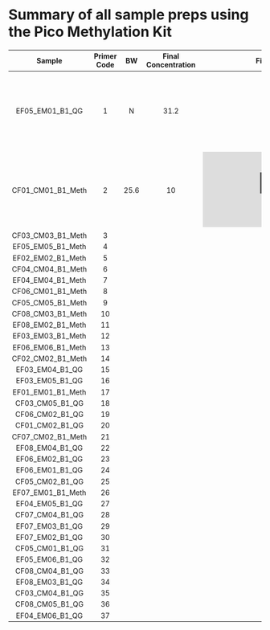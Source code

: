 # Summary of all sample preps using the Pico Methylation Kit



| Sample | Primer Code | BW | Final Concentration | Final Volume | Tapestation Link | Notebook | 
|:------:|:-----------:|:--:|:-------------------:|:------------:|:----------------:|:--------:|
| EF05_EM01_B1_QG	 | 1 | N | 31.2 | 10 | ![](https://github.com/epigeneticstoocean/2018OAExp_larvae/blob/master/labwork/sequencing%20reports/2020-11-19_L18_R1_2samples.pdf) | ![](https://github.com/epigeneticstoocean/2018OAExp_larvae/blob/master/notebook/20201117_L18LibraryPrep_S1_2samples.md) |
| CF01_CM01_B1_Meth	| 2 | 25.6 | 10 | ![](https://github.com/epigeneticstoocean/2018OAExp_larvae/blob/master/labwork/sequencing%20reports/2020-11-19_L18_R1_2samples.pdf) | ![](https://github.com/epigeneticstoocean/2018OAExp_larvae/blob/master/notebook/20201117_L18LibraryPrep_S1_2samples.md) |
| CF03_CM03_B1_Meth	| 3 |
| EF05_EM05_B1_Meth	| 4
| EF02_EM02_B1_Meth	| 5
| CF04_CM04_B1_Meth	| 6
| EF04_EM04_B1_Meth	| 7
| CF06_CM01_B1_Meth	| 8
| CF05_CM05_B1_Meth	| 9
| CF08_CM03_B1_Meth	| 10
| EF08_EM02_B1_Meth	| 11
| EF03_EM03_B1_Meth	| 12
| EF06_EM06_B1_Meth	| 13
| CF02_CM02_B1_Meth	| 14
| EF03_EM04_B1_QG	| 15
| EF03_EM05_B1_QG	| 16
| EF01_EM01_B1_Meth	| 17
| CF03_CM05_B1_QG	| 18
| CF06_CM02_B1_QG	| 19
| CF01_CM02_B1_QG	| 20
| CF07_CM02_B1_Meth	| 21
| EF08_EM04_B1_QG	| 22
| EF06_EM02_B1_QG	| 23
| EF06_EM01_B1_QG	| 24
| CF05_CM02_B1_QG	| 25
| EF07_EM01_B1_Meth	| 26
| EF04_EM05_B1_QG	| 27
| CF07_CM04_B1_QG	| 28
| EF07_EM03_B1_QG	| 29
| EF07_EM02_B1_QG	| 30
| CF05_CM01_B1_QG	| 31
| EF05_EM06_B1_QG	| 32
| CF08_CM04_B1_QG	| 33
| EF08_EM03_B1_QG	| 34
| CF03_CM04_B1_QG	| 35
| CF08_CM05_B1_QG	| 36
| EF04_EM06_B1_QG	| 37
